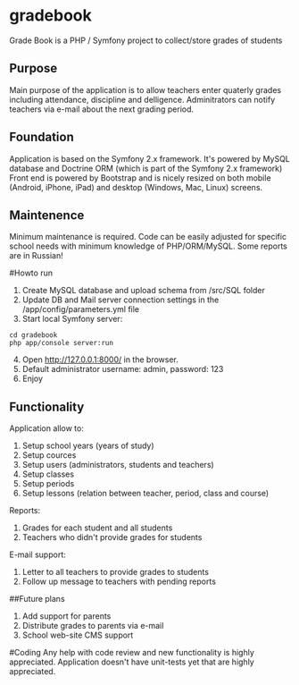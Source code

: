 # gradebook
Grade Book is a PHP / Symfony project to collect/store grades of students

## Purpose

Main purpose of the application is to allow teachers enter quaterly grades including attendance, discipline and delligence.
Adminitrators can notify teachers via e-mail about the next grading period.

## Foundation

Application is based on the Symfony 2.x framework.
It's powered by MySQL database and Doctrine ORM (which is part of the Symfony 2.x framework)
Front end is powered by Bootstrap and is nicely resized on both mobile (Android, iPhone, iPad) and desktop (Windows, Mac, Linux) screens.

## Maintenence

Minimum maintenance is required. Code can be easily adjusted for specific school needs with minimum knowledge of PHP/ORM/MySQL.
Some reports are in Russian!

#Howto run

1. Create MySQL database and upload schema from /src/SQL folder
2. Update DB and Mail server connection settings in the /app/config/parameters.yml file
3. Start local Symfony server:

```
cd gradebook
php app/console server:run
```

4. Open http://127.0.0.1:8000/ in the browser. 
5. Default administrator username: admin, password: 123
6. Enjoy

## Functionality

Application allow to:

1. Setup school years (years of study)
2. Setup cources
3. Setup users (administrators, students and teachers)
4. Setup classes
5. Setup periods
6. Setup lessons (relation between teacher, period, class and course)

Reports:

1. Grades for each student and all students
2. Teachers who didn't provide grades for students

E-mail support:

1. Letter to all teachers to provide grades to students
2. Follow up message to teachers with pending reports

##Future plans

1. Add support for parents
2. Distribute grades to parents via e-mail
3. School web-site CMS support

#Coding
Any help with code review and new functionality is highly appreciated.
Application doesn't have unit-tests yet that are highly appreciated.

